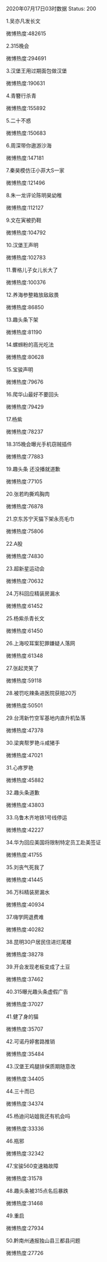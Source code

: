 2020年07月17日03时数据
Status: 200

1.吴亦凡发长文

微博热度:482615

2.315晚会

微博热度:294691

3.汉堡王用过期面包做汉堡

微博热度:190631

4.青簪行杀青

微博热度:155892

5.二十不惑

微博热度:150683

6.周深带你遨游沙海

微博热度:147181

7.秦昊模仿汪小菲大S一家

微博热度:121496

8.朱一龙评论陈明昊幼稚

微博热度:112127

9.文在寅被扔鞋

微博热度:104792

10.汉堡王声明

微博热度:102783

11.曹格儿子女儿长大了

微博热度:100376

12.养海参整箱放敌敌畏

微博热度:86850

13.趣头条下架

微博热度:81190

14.螺蛳粉的高光吃法

微博热度:80628

15.宝骏声明

微博热度:79676

16.爬华山最好不要回头

微博热度:79429

17.杨紫

微博热度:78237

18.315晚会曝光手机窃贼插件

微博热度:77883

19.趣头条 还没播就道歉

微博热度:77105

20.张若昀撕鸡胸肉

微博热度:76878

21.京东苏宁天猫下架永亮毛巾

微博热度:75806

22.A股

微博热度:74830

23.超新星运动会

微博热度:70632

24.万科回应精装房漏水

微博热度:61452

25.杨紫杀青长文

微博热度:61450

26.上海咬耳案犯罪嫌疑人落网

微博热度:61348

27.张起灵笑了

微博热度:59118

28.被罚吃辣条进医院获赔20万

微博热度:50501

29.台湾新竹空军基地内直升机坠落

微博热度:47378

30.梁爽帮罗艳斗咸猪手

微博热度:47021

31.心疼罗艳

微博热度:45882

32.趣头条道歉

微博热度:43803

33.乌鲁木齐地铁1号线停运

微博热度:42227

34.华为回应美国将限制特定员工赴美签证

微博热度:41755

35.刘丧气死我了

微博热度:41445

36.万科精装房漏水

微博热度:40934

37.嗨学网退费难

微博热度:40282

38.昆明30户居民住进烂尾楼

微博热度:38278

39.开会发现老板变成了土豆

微博热度:37462

40.315曝光趣头条虚假广告

微博热度:37027

41.健了身的猫

微博热度:35707

42.可诺丹婷套路推销

微博热度:35484

43.汉堡王鸡腿排保质期随意改

微博热度:34405

44.三十而已

微博热度:34374

45.杨迪问站姐我还有机会吗

微博热度:33336

46.瓶邪

微博热度:32342

47.宝骏560变速箱故障

微博热度:31578

48.趣头条被315点名后暴跌

微博热度:31468

49.重启

微博热度:27934

50.黔南州通报独山县三都县问题

微博热度:27726

